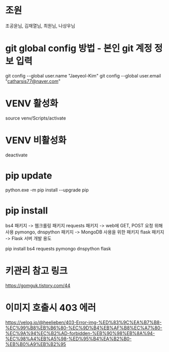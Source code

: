 # 조원
조공윤님, 김재열님, 최원님, 나상우님

# git global config 방법 - 본인 git 계정 정보 입력
git config --global user.name "Jaeyeol-Kim"
git config --global user.email "catharsis77@naver.com"

# VENV 활성화
source venv/Scripts/activate

# VENV 비활성화
deactivate

# pip update
python.exe -m pip install --upgrade pip

# pip install
bs4 패키지 -> 웹크롤링 패키지
requests 패키지 -> web에 GET, POST 요청 위해 사용
pymongo, dnspython 패키지 -> MongoDB 사용을 위한 패키지
flask 패키지 -> Flask 서버 개발 용도

pip install bs4 requests pymongo dnspython flask

# 키관리 참고 링크
https://gomguk.tistory.com/44

# 이미지 호출시 403 에러
https://velog.io/@heelieben/403-Error-img-%ED%83%9C%EA%B7%B8-%EC%99%B8%EB%B6%80-%EC%9D%B4%EB%AF%B8%EC%A7%80-%EC%9A%94%EC%B2%AD-forbidden-%EB%90%98%EB%8A%94-%EC%98%A4%EB%A5%98-%ED%95%B4%EA%B2%B0-%EB%B0%A9%EB%B2%95
